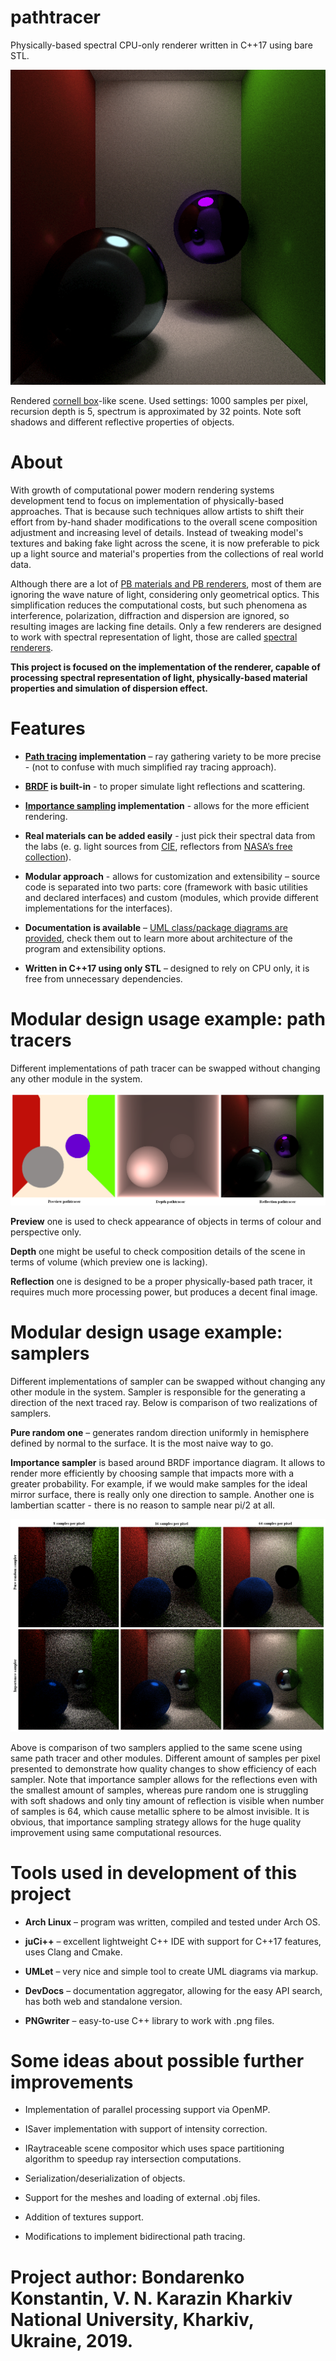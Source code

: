 # pathtracer
Physically-based spectral CPU-only renderer written in C++17 using bare STL.

![cornell_box](https://github.com/feather-light/pathtracer/blob/master/docs/output_examples/cornell_box.png)

Rendered [cornell box](https://en.wikipedia.org/wiki/Cornell_box)-like scene. Used settings: 1000 samples per pixel, recursion depth is 5, spectrum is approximated by 32 points. Note soft shadows and different reflective properties of objects. 

# About
  With growth of computational power modern rendering systems development tend to focus on implementation of physically-based approaches. That is because such techniques allow artists to shift their effort from by-hand shader modifications to the overall scene composition adjustment and increasing level of details. Instead of tweaking model's textures and baking fake light across the scene, it is now preferable to pick up a light source and material's properties from the collections of real world data.

  Although there are a lot of [PB materials and PB renderers](https://en.wikipedia.org/wiki/Physically_based_rendering), most of them are ignoring the wave nature of light, considering only geometrical optics. This simplification reduces the computational costs, but such phenomena as interference, polarization, diffraction and dispersion are ignored, so resulting images are lacking fine details. Only a few renderers are designed to work with spectral representation of light, those are called [spectral renderers](https://en.wikipedia.org/wiki/Spectral_rendering).

  **This project is focused on the implementation of the renderer, capable of processing spectral representation of light, physically-based material properties and simulation of dispersion effect.**
  
# Features
- **[Path tracing](https://en.wikipedia.org/wiki/Path_tracing) implementation** – ray gathering variety to be more precise - (not to confuse with much simplified ray tracing approach).

- **[BRDF](https://en.wikipedia.org/wiki/Bidirectional_reflectance_distribution_function) is built-in** - to proper simulate light reflections and scattering.

- **[Importance sampling](http://www.pbr-book.org/3ed-2018/Monte_Carlo_Integration/Importance_Sampling.html) implementation** - allows for the more efficient rendering. 

- **Real materials can be added easily** - just pick their spectral data from the labs (e. g. light sources from [CIE](https://en.wikipedia.org/wiki/International_Commission_on_Illumination), reflectors from [NASA’s free collection](https://speclib.jpl.nasa.gov/)).

- **Modular approach** - allows for customization and extensibility – source code is separated into two parts: core (framework with basic utilities and declared interfaces) and custom (modules, which provide different implementations for the interfaces).

- **Documentation is available** – [UML class/package diagrams are provided](https://github.com/feather-light/pathtracer/blob/master/docs/uml_diagrams/Pathtracer_UML.pdf), check them out to learn more about architecture of the program and extensibility options.

- **Written in C++17 using only STL** – designed to rely on CPU only, it is free from unnecessary dependencies.

# Modular design usage example: path tracers
Different implementations of path tracer can be swapped without changing any other module in the system.

![pathtracers](https://github.com/feather-light/pathtracer/blob/master/docs/output_examples/pathtracers.png)

**Preview** one is used to check appearance of objects in terms of colour and perspective only.

**Depth** one might be useful to check composition details of the scene in terms of volume (which preview one is lacking).

**Reflection** one is designed to be a proper physically-based path tracer, it requires much more processing power, but produces a decent final image. 

# Modular design usage example: samplers
Different implementations of sampler can be swapped without changing any other module in the system.
Sampler is responsible for the generating a direction of the next traced ray. Below is comparison of two realizations of samplers.

**Pure random one** – generates random direction uniformly in hemisphere defined by normal to the surface. It is the most naive way to go.  

**Importance sampler** is based around BRDF importance diagram. It allows to render more efficiently by choosing sample that impacts more with a greater probability. For example, if we would make samples for the ideal mirror surface, there is really only one direction to sample. Another one is lambertian scatter - there is no reason to sample near pi/2 at all.

![samplers](https://github.com/feather-light/pathtracer/blob/master/docs/output_examples/samplers.png)

Above is comparison of two samplers applied to the same scene using same path tracer and other modules. Different amount of samples per pixel presented to demonstrate how quality changes to show efficiency of each sampler. Note that importance sampler allows for the reflections even with the smallest amount of samples, whereas pure random one is struggling with soft shadows and only tiny amount of reflection is visible when number of samples is 64, which cause metallic sphere to be almost invisible. 
It is obvious, that importance sampling strategy allows for the huge quality improvement using same computational resources.

# Tools used in development of this project
- **Arch Linux** – program was written, compiled and tested under Arch OS.

- **juCi++** – excellent lightweight C++ IDE with support for C++17 features, uses Clang and Cmake. 

- **UMLet** – very nice and simple tool to create UML diagrams via markup.

- **DevDocs** – documentation aggregator, allowing for the easy API search, has both web and standalone version.

- **PNGwriter** – easy-to-use C++ library to work with .png files.
 
# Some ideas about possible further improvements

- Implementation of parallel processing support via OpenMP.

- ISaver implementation with support of intensity correction.

- IRaytraceable scene compositor which uses space partitioning algorithm to speedup ray intersection computations.

- Serialization/deserialization of objects.

- Support for the meshes and loading of external .obj files.

- Addition of textures support.

- Modifications to implement bidirectional path tracing.

# Project author: Bondarenko Konstantin, V. N. Karazin Kharkiv National University, Kharkiv, Ukraine, 2019.

